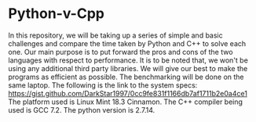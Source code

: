 # Python-v-Cpp
In this repository, we will be taking up a series of simple and basic challenges and compare the time taken by Python and C++ to solve each one. Our main purpose is to put forward the pros and cons of the two languages with respect to performance. It is to be noted that, we won't be using any additional third party libraries. We will give our best to make the programs as efficient as possible. The benchmarking will be done on the same laptop. The following is the link to the system specs: https://gist.github.com/DarkStar1997/0cc9fe831f1166db7af1711b2e0a4ce1
The platform used is Linux Mint 18.3 Cinnamon. The C++ compiler being used is GCC 7.2. The python version is 2.7.14.
